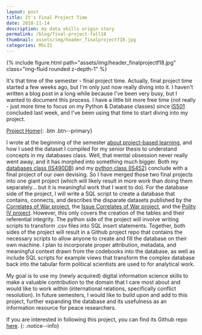 ```yaml
---
layout: post
title: It's Final Project Time
date: 2018-11-14
description: my data skills origin story
permalink: /blog/final-project-fall18
thumbnail: assets/img/header_finalprojectf18.jpg
categories: MSLIS
---
```

{% include figure.html path="assets/img/header_finalprojectf18.jpg" class="img-fluid rounded z-depth-1" %}

It's that time of the semester - final project time. Actually, final project time started a few weeks ago, but I'm only just now really diving into it. I haven't written a blog post in a long while because I've been very busy, but I wanted to document this process. I have a little bit more free time (not really - just more time to focus on my Python & Database classes) since [IS501](/blog/my-classes-for-fall-2018#is501-information-organization--access) concluded last week, and I've been using that time to start diving into my project.

[Project Home](/projects/irdb){: .btn .btn--primary}

I wrote at the beginning of the semester [about project-based learning](/blog/project-based-learning), and how I used the dataset I compiled for my senior thesis to understand concepts in my databases class. Well, that mental obsession never really went away, and it has morphed into something much bigger. Both my [databases class (IS490DB)](/blog/my-classes-for-fall-2018#is490db-introduction-to-databases)  and my [python class (IS452)](/blog/my-classes-for-fall-2018#is452-foundations-of-information-processing) conclude with a final project of our own devising. So I have merged those two final projects into one giant project (which will likely result in more work than doing them separately... but it is meaningful work that I want to do). For the database side of the project, I will write a SQL script to create a database that contains, connects, and describes the disparate datasets published by the [Correlates of War project](http://www.correlatesofwar.org/), the [Issue Correlates of War project](http://www.paulhensel.org/icow.html), and the [Polity IV project](http://www.systemicpeace.org/polityproject.html). However, this only covers the creation of the tables and their referential integrity. The python side of the project will involve writing scripts to transform .csv files into SQL insert statements. Together, both sides of the project will result in a Github project repo that contains the necessary scripts to allow anyone to create and fill the database on their own machine. I plan to incorporate proper attribution, metadata, and meaningful context drawn from the codebooks into the database, as well as include SQL scripts for example views that transform the complex database back into the tabular form political scientists are used to for analytical work.

My goal is to use my (newly acquired) digital information science skills to make a valuable contribution to the domain that I care most about and would like to work within (international relations, specifically conflict resolution). In future semesters, I would like to build upon and add to this project, further expanding the database and its usefulness as an information resource for peace researchers.

If you are interested in following this project, you can find its Github repo [here](https://github.com/jenna-jordan/international-relations-database).
{: .notice--info}
